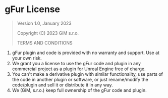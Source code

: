 # gFur License

> Version 1.0, January 2023
> 
> Copyright (C) 2023 GiM s.r.o.
> 
> TERMS AND CONDITIONS

1. gFur plugin and code is provided with no warranty and support. Use at your own risk.
2. We grant you a license to use the gFur code and plugin in any commercial project as a plugin for Unreal Engine free of charge.
3. You can't make a derivative plugin with similar functionality, use parts of the code in another plugin or software, or just rename/modify the code/plugin and sell it or distribute it in any way.
4. We (GiM, s.r.o.) keep full ownership of the gFur code and plugin.
